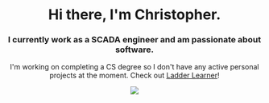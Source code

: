 <div align=center>
  <h1>Hi there, I'm Christopher.</h1>

  <h3>I currently work as a SCADA engineer and am passionate about software.</h3>

I'm working on completing a CS degree so I don't have any active personal projects at the moment. Check out [Ladder Learner](https://github.com/Ferrington/ladderlearner)!


  <a href="https://skillicons.dev">
    <img src="https://skillicons.dev/icons?i=ts,nuxtjs,vue,react,java,spring,postgres,py&perline=4" />
  </a>
</div>
